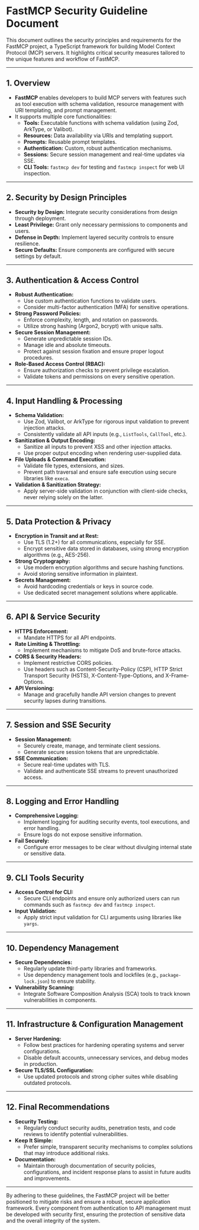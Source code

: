 # FastMCP Security Guideline Document

This document outlines the security principles and requirements for the FastMCP project, a TypeScript framework for building Model Context Protocol (MCP) servers. It highlights critical security measures tailored to the unique features and workflow of FastMCP.

---

## 1. Overview

- **FastMCP** enables developers to build MCP servers with features such as tool execution with schema validation, resource management with URI templating, and prompt management.
- It supports multiple core functionalities:
  - **Tools:** Executable functions with schema validation (using Zod, ArkType, or Valibot).
  - **Resources:** Data availability via URIs and templating support.
  - **Prompts:** Reusable prompt templates.
  - **Authentication:** Custom, robust authentication mechanisms.
  - **Sessions:** Secure session management and real-time updates via SSE.
  - **CLI Tools:** `fastmcp dev` for testing and `fastmcp inspect` for web UI inspection.

---

## 2. Security by Design Principles

- **Security by Design:** Integrate security considerations from design through deployment.
- **Least Privilege:** Grant only necessary permissions to components and users.
- **Defense in Depth:** Implement layered security controls to ensure resilience.
- **Secure Defaults:** Ensure components are configured with secure settings by default.

---

## 3. Authentication & Access Control

- **Robust Authentication:** 
  - Use custom authentication functions to validate users.
  - Consider multi-factor authentication (MFA) for sensitive operations.
- **Strong Password Policies:** 
  - Enforce complexity, length, and rotation on passwords.
  - Utilize strong hashing (Argon2, bcrypt) with unique salts.
- **Secure Session Management:** 
  - Generate unpredictable session IDs.
  - Manage idle and absolute timeouts.
  - Protect against session fixation and ensure proper logout procedures.
- **Role-Based Access Control (RBAC):** 
  - Ensure authorization checks to prevent privilege escalation.
  - Validate tokens and permissions on every sensitive operation.

---

## 4. Input Handling & Processing

- **Schema Validation:** 
  - Use Zod, Valibot, or ArkType for rigorous input validation to prevent injection attacks.
  - Consistently validate all API inputs (e.g., `ListTools`, `CallTool`, etc.).
- **Sanitization & Output Encoding:** 
  - Sanitize all inputs to prevent XSS and other injection attacks.
  - Use proper output encoding when rendering user-supplied data.
- **File Uploads & Command Execution:**
  - Validate file types, extensions, and sizes.
  - Prevent path traversal and ensure safe execution using secure libraries like `execa`.
- **Validation & Sanitization Strategy:**
  - Apply server-side validation in conjunction with client-side checks, never relying solely on the latter.

---

## 5. Data Protection & Privacy

- **Encryption in Transit and at Rest:**
  - Use TLS (1.2+) for all communications, especially for SSE.
  - Encrypt sensitive data stored in databases, using strong encryption algorithms (e.g., AES-256).
- **Strong Cryptography:**
  - Use modern encryption algorithms and secure hashing functions.
  - Avoid storing sensitive information in plaintext.
- **Secrets Management:**
  - Avoid hardcoding credentials or keys in source code.
  - Use dedicated secret management solutions where applicable.

---

## 6. API & Service Security

- **HTTPS Enforcement:** 
  - Mandate HTTPS for all API endpoints.
- **Rate Limiting & Throttling:**
  - Implement mechanisms to mitigate DoS and brute-force attacks.
- **CORS & Security Headers:**
  - Implement restrictive CORS policies.
  - Use headers such as Content-Security-Policy (CSP), HTTP Strict Transport Security (HSTS), X-Content-Type-Options, and X-Frame-Options.
- **API Versioning:**
  - Manage and gracefully handle API version changes to prevent security lapses during transitions.

---

## 7. Session and SSE Security

- **Session Management:**
  - Securely create, manage, and terminate client sessions.
  - Generate secure session tokens that are unpredictable.
- **SSE Communication:**
  - Secure real-time updates with TLS.
  - Validate and authenticate SSE streams to prevent unauthorized access.

---

## 8. Logging and Error Handling

- **Comprehensive Logging:**
  - Implement logging for auditing security events, tool executions, and error handling.
  - Ensure logs do not expose sensitive information.
- **Fail Securely:**
  - Configure error messages to be clear without divulging internal state or sensitive data.

---

## 9. CLI Tools Security

- **Access Control for CLI:**
  - Secure CLI endpoints and ensure only authorized users can run commands such as `fastmcp dev` and `fastmcp inspect`.
- **Input Validation:**
  - Apply strict input validation for CLI arguments using libraries like `yargs`.

---

## 10. Dependency Management

- **Secure Dependencies:**
  - Regularly update third-party libraries and frameworks.
  - Use dependency management tools and lockfiles (e.g., `package-lock.json`) to ensure stability.
- **Vulnerability Scanning:**
  - Integrate Software Composition Analysis (SCA) tools to track known vulnerabilities in components.

---

## 11. Infrastructure & Configuration Management

- **Server Hardening:**
  - Follow best practices for hardening operating systems and server configurations.
  - Disable default accounts, unnecessary services, and debug modes in production.
- **Secure TLS/SSL Configuration:**
  - Use updated protocols and strong cipher suites while disabling outdated protocols.

---

## 12. Final Recommendations

- **Security Testing:**
  - Regularly conduct security audits, penetration tests, and code reviews to identify potential vulnerabilities.
- **Keep It Simple:**
  - Prefer simple, transparent security mechanisms to complex solutions that may introduce additional risks.
- **Documentation:**
  - Maintain thorough documentation of security policies, configurations, and incident response plans to assist in future audits and improvements.

---

By adhering to these guidelines, the FastMCP project will be better positioned to mitigate risks and ensure a robust, secure application framework. Every component from authentication to API management must be developed with security first, ensuring the protection of sensitive data and the overall integrity of the system.
